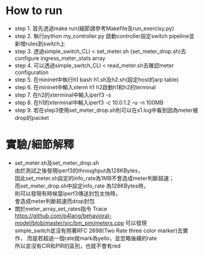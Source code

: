 # How to run
* step 1. 首先透過make run(細節請參考Makefile及run_exercisy.py)
* step 2. 執行python my_controller.py 啟動controller設定switch pipeline並新增rules到switch上
* step 3. 透過simple_switch_CLI < set_meter.sh (set_meter_drop.sh)去configure ingress_meter_stats array
* step 4. 可以透過simple_switch_CLI < read_meter.sh去確認meter configuration
* step 5. 在mininet中執行h1 bash h1.sh及h2.sh(設定host的arp table)
* step 6. 在mininet中輸入xterm h1 h2啟動h1和h2的terminal
* step 7. 在h2的xterminal中輸入iperf3 -s
* step 8. 在h1的xterminal中輸入iperf3 -c 10.0.1.2 -u -n 100MB
* step 9. 若在step3使用set_meter_drop.sh則可以在s1.log中看到因為meter被drop的packet

# 實驗/細節解釋
* set_meter.sh及set_meter_drop.sh</br>
由於測試之後發現iperf3的throughput為128KBytes，</br>
因此set_meter.sh設定的info_rate為1MB不會造成meter判斷超速；</br>
而set_meter_drop.sh中設定info_rate 為128KBytes時，</br>
則可以發現有時候當iperf3傳送封包太快時，</br>
會造成meter判斷超速而drop封包</br>
* 關於meter_array_set_rates指令
Trace https://github.com/p4lang/behavioral-model/blob/master/src/bm_sim/meters.cpp 可以發現</br>
simple_switch並沒有照著RFC 2698(Two Rate three color marker)去實作，
而是若超過一個rate就mark為yello，並忽略後續的rate</br>
所以並沒有CIR和PIR的區別，也就不會有red
